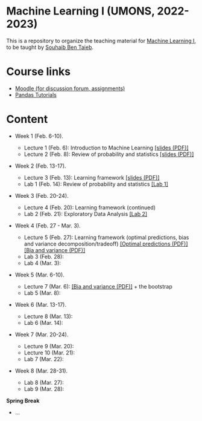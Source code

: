 # Machine Learning I (UMONS, 2022-2023)

This is a repository to organize the teaching material for [Machine Learning I](https://applications.umons.ac.be/web/en/pde/2022-2023/aa/S-INFO-256.htm), to be taught by [Souhaib Ben Taieb](http://www.souhaib-bentaieb.com).

# Course links

- [Moodle (for discussion forum, assignments)](https://moodle.umons.ac.be/course/view.php?id=2785)
- [Pandas Tutorials](https://pandas.pydata.org/docs/user_guide/10min.html#operations)

# Content

- Week 1 (Feb. 6-10). 
  - Lecture 1 (Feb. 6): Introduction to Machine Learning [[slides (PDF)]](./slides/lecture1-intro.pdf)
  - Lecture 2 (Feb. 8): Review of probability and statistics [[slides (PDF)]](./slides/lecture2-prob-stats-review.pdf)


- Week 2 (Feb. 13-17). 
  - Lecture 3 (Feb. 13): Learning framework [[slides (PDF)]](./slides/lecture3-learning-framework.pdf)
  - Lab 1 (Feb. 14): Review of probability and statistics [[Lab 1]](./labs/lab1/)
  
- Week 3 (Feb. 20-24). 
  - Lecture 4 (Feb. 20): Learning framework (continued)
  - Lab 2 (Feb. 21): Exploratory Data Analysis [[Lab 2]](./labs/lab2/)
  
- Week 4 (Feb. 27 - Mar. 3). 
  - Lecture 5 (Feb. 27): Learning framework (optimal predictions, bias and variance decomposition/tradeoff) [[Optimal predictions (PDF)]](./slides/lecture5-optimal-predictions.pdf) [[Bia and variance (PDF)]](./slides/lecture6-bias-variance.pdf)
  - Lab 3 (Feb. 28): 
  - Lab 4 (Mar. 3): 

- Week 5 (Mar. 6-10). 
  - Lecture 7 (Mar. 6): [[Bia and variance (PDF)]](./slides/lecture6-bias-variance.pdf) + the bootstrap
  - Lab 5 (Mar. 8): 

- Week 6 (Mar. 13-17). 
  - Lecture 8 (Mar. 13): 
  - Lab 6 (Mar. 14): 

- Week 7 (Mar. 20-24). 
  - Lecture 9 (Mar. 20): 
  - Lecture 10 (Mar. 21): 
  - Lab 7 (Mar. 22): 

- Week 8 (Mar. 28-31). 
  - Lab 8 (Mar. 27): 
  - Lab 9 (Mar. 28): 


**Spring Break**


- ...

